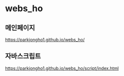 # webs_ho

## 메인페이지
https://parkjongho1.github.io/webs_ho/

## 자바스크립트
https://parkjongho1.github.io/webs_ho/script/index.html
